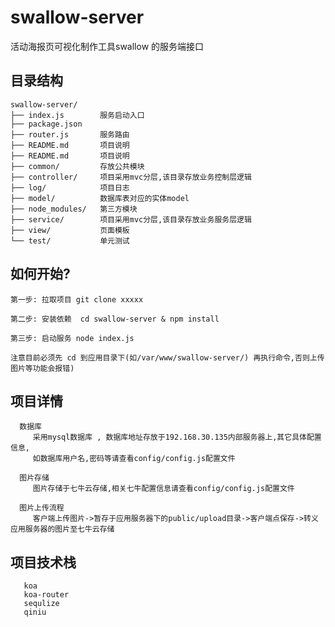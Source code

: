 # swallow-server

活动海报页可视化制作工具swallow 的服务端接口


## 目录结构

````
swallow-server/
├── index.js        服务启动入口
├── package.json
├── router.js       服务路由
├── README.md       项目说明
├── README.md       项目说明
├── common/         存放公共模块
├── controller/     项目采用mvc分层,该目录存放业务控制层逻辑
├── log/            项目日志
├── model/          数据库表对应的实体model
├── node_modules/   第三方模块
├── service/        项目采用mvc分层,该目录存放业务服务层逻辑
├── view/           页面模板
└── test/           单元测试
````


## 如何开始?

````
第一步: 拉取项目 git clone xxxxx
````

````
第二步: 安装依赖  cd swallow-server & npm install
````

````
第三步: 启动服务 node index.js

注意目前必须先 cd 到应用目录下(如/var/www/swallow-server/) 再执行命令,否则上传图片等功能会报错)
````


## 项目详情

````
  数据库
     采用mysql数据库 , 数据库地址存放于192.168.30.135内部服务器上,其它具体配置信息,
     如数据库用户名,密码等请查看config/config.js配置文件

  图片存储
     图片存储于七牛云存储,相关七牛配置信息请查看config/config.js配置文件

  图片上传流程
     客户端上传图片->暂存于应用服务器下的public/upload目录->客户端点保存->转义应用服务器的图片至七牛云存储

````

## 项目技术栈

````
   koa
   koa-router
   sequlize
   qiniu
````

 
